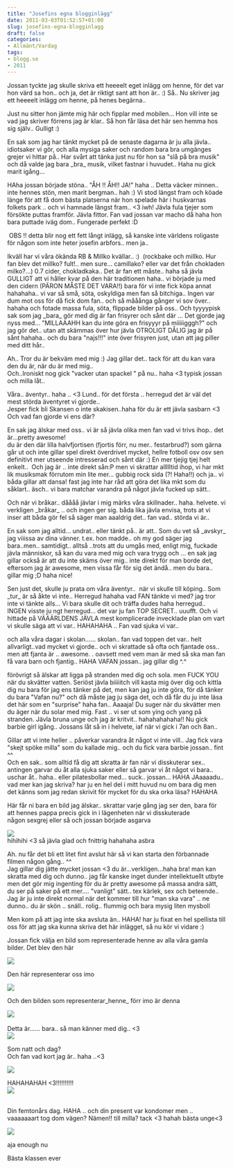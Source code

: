 ```yaml
---
title: "Josefins egna blogginlägg"
date: 2011-03-03T01:52:57+01:00
slug: josefins-egna-blogginlagg
draft: false
categories:
- Allmänt/Vardag
tags:
- blogg.se
- 2011
---
```

Jossan tyckte jag skulle skriva ett heeeelt eget inlägg om henne, för det var hon värd sa hon.. och ja, det är riktigt sant att hon är.. :) Så.. Nu skriver jag ett heeeelt inlägg om henne, på henes begärna..  
  
Just nu sitter hon jämte mig här och fipplar med mobilen... Hon vill inte se vad jag skriver förrens jag är klar.. Så hon får läsa det här sen hemma hos sig själv.. Gulligt :)  
  
En sak som jag har tänkt mycket på de senaste dagarna är ju alla jävla.. idiotsaker vi gör, och alla mysiga saker och random bara bra umgänges grejer vi hittar på.. Har svårt att tänka just nu för hon sa "slå på bra musik" och då valde jag bara \_bra\_ musik, vilket fastnar i huvudet.. Haha nu gick marit igång...  
  
HAha jossan började stöna.. "ÅH !! ÅH!! JA!" haha .. Detta väcker minnen.. inte hennes stön, men marit bergman.. hah :) Vi stod längst fram och köade länge för att få dom bästa platserna när hon spelade här i huskvarnas folkets park .. och vi hamnade längst fram.. <3 iwh! Jävla fula tjejer som försökte puttas framför. Jävla fittor. Fan vad jossan var macho då haha hon bara puttade iväg dom.. Fungerade perfekt :D  
  
 OBS !! detta blir nog ett fett långt inlägg, så kanske inte världens roligaste för någon som inte heter josefin arbfors.. men ja..  
  
Ikväll har vi våra ökända RB & Millko kvällar.. :)  (rockbake och millko. Hur fan blev det millko? fult!.. men sure... camillako? eller var det från chokladen milko?...) 0.7 cider, chokladkaka.. Det är fan ett måste.. haha så jävla GULLIGT att vi håller kvar på den här traditionen haha.. vi började ju med den cidern (PÄRON MÅSTE DET VARA!!) bara för vi inte fick köpa annat hahahaha.. vi var så små, söta, oskyldiga men fan så bitchiga.. Ingen var dum mot oss för då fick dom fan.. och så mååånga gånger vi sov över.. hahaha och fotade massa fula, söta, flippade bilder på oss.. Och tyyyypisk sak som jag \_bara\_ gör med dig är fan frisyrer och sånt där ... Det gjorde jag nyss med... "MILLAAAHH kan du inte göra en frisyyyr på miiiiigggh?" och jag gör det.. utan att skämmas över hur jävla OTROLIGT DÅLIG jag är på sånt hahaha.. och du bara "najs!!!" inte över frisyren just, utan att jag piller med ditt hår..  
  
Ah.. Tror du är bekväm med mig :) Jag gillar det.. tack för att du kan vara den du är, när du är med mig..  
Och..Ironiskt nog gick "vacker utan spackel " på nu.. haha <3 typisk jossan och milla låt..  
  
Våra.. äventyr.. haha .. <3 Lund.. för det första .. herregud det är väl det mest störda äventyret vi gjorde..  
Jesper fick bli Skansen o inte skakisen..haha för du är ett jävla sasbarn <3  
Och vad fan gjorde vi ens där?  
  
En sak jag älskar med oss.. vi är så jävla olika men fan vad vi trivs ihop.. det är...pretty awesome!  
du är den där lilla halvfjortisen (fjortis förr, nu mer.. festarbrud?) som gärna går ut och inte gillar spel direkt överdrivet mycket, hellre fotboll osv osv sen definitivt mer utseende intresserad och sånt där :) En mer tjejig tjej helt enkelt..  Och jag är .. inte direkt sån:P men vi skrattar allllltid ihop, vi har mkt lik musiksmak förrutom min lite mer... gubbig rock sida (?! Haha!!) och ja.. vi båda gillar att dansa! fast jag inte har råd att göra det lika mkt som du såklart.. äsch.. vi bara matchar varandra på något jävla fucked up sätt..  
  
Och när vi bråkar.. dåååå jävlar i mig märks våra skillnader.. haha. helvete. vi verkligen \_bråkar\_ .. och ingen ger sig. båda lika jävla envisa, trots at vi inser att båda gör fel så säger man aaaldrig det.. fan vad.. störda vi är..  
  
En sak som jag alltid... undrat.. eller tänkt på.. är att.. Som du vet så \_avskyr\_ jag viiissa av dina vänner. t.ex. hon madde.. oh my god säger jag bara..men.. samtidigt.. alltså ..trots att du umgås med, enligt mig, fuckade jävla människor, så kan du vara med mig och vara trygg och ... en sak jag gillar också är att du inte skäms över mig.. inte direkt för man borde det, eftersom jag är awesome, men vissa får för sig det ändå.. men du bara.. gillar mig ;D haha nice!  
  
Sen just det, skulle ju prata om våra äventyr..  när vi skulle till köping.. Som \_tur\_ är så åkte vi inte.. Herregud hahaha vad FAN tänkte vi med? jag tror inte vi tänkte alls... Vi bara skulle dit och träffa dudes haha herregud.. INGEN visste ju ngt herregud... det var ju fan TOP SECRET.. uuufft. Och vi hittade på VÄÄÄRLDENS JÄVLA mest komplicerade invecklade plan om vart vi skulle säga att vi var.. HAHAHAHA .. Fan vad sjuka vi var..  
  
och alla våra dagar i skolan...... skolan.. fan vad toppen det var.. helt allvarligt..vad mycket vi gjorde.. och vi skrattade så ofta och fjantade oss.. men att fjanta är .. awesome. . oavsett med vem man är med så ska man fan få vara barn och fjantig.. HAHA VAFAN jossan.. jag gillar dig ^.^  
  
förövrigt så älskar att ligga på stranden med dig och sola. men FUCK YOU när du skvätter vatten. Seriöst jävla biiiiitch vill kasta mig över dig och kittla dig nu bara för jag ens tänker på det, men kan jag ju inte göra, för då tänker du bara "Vafan nu?" och då måste jag ju säga det, och då får du ju inte läsa det här som en "surprise" haha fan.. Aaaaja! Du suger när du skvätter men du äger när du solar med mig. Fast .. vi ser ut som ying och yang på stranden. Jävla bruna unge och jag är kritvit.. hahahahahaha!! Nu gick barbie girl igång.. Jossans låt så in i helvete, iaf när vi gick i 7an och 8an..  
  
Gillar att vi inte heller .. påverkar varandra åt något vi inte vill.. Jag fick vara "skejt spöke milla" som du kallade mig.. och du fick vara barbie jossan.. fint ^^  
Och en sak.. som alltid få dig att skratta är fan när vi disskuterar sex.. antingen garvar du åt alla sjuka saker eller så garvar vi åt något vi bara.. uschar åt.. haha.. eller pilatesbollar med... suck.. jossan... HAHA JAaaaadu.. vad mer kan jag skriva? har ju en hel del i mitt huvud nu om bara dig men det känns som jag redan skrivit för mycket för du ska orka läsa? HAHAHA  
  
Här får ni bara en bild jag älskar.. skrattar varje gång jag ser den, bara för att hennes pappa precis gick in i lägenheten när vi disskuterade någon sexgrej eller så och jossan började asgarva  
  
![](/assets/images/blogg.se/jossanskrattar-8jan06_135520945.jpg)  
hihihihi <3 så jävla glad och fnittrig hahahaha asbra  
  
  
  
  
Ah. nu får det bli ett litet fint avslut här så vi kan starta den förbannade filmen någon gång.. ^^  
Jag gillar dig jätte mycket jossan <3 du är...verkligen...haha bra! man kan skratta med dig och dunno.. jag får kanske inget dunder intellektuellt utbyte men det gör mig ingenting för du är pretty awesome på massa andra sätt, du ser på saker på ett mer.... "vanligt" sätt.. tex kärlek, sex och beteende.. Jag är ju inte direkt normal när det kommer till hur "man ska vara" .. ne dunno.. du är skön .. snäll.. rolig.. flummig och bara mysig liten mysboll  
  
Men kom på att jag inte ska avsluta än.. HAHA! har ju fixat en hel spellista till oss för att jag ska kunna skriva det här inlägget, så nu kör vi vidare :)  
  
  
  
  
Jossan fick välja en bild som representerade henne av alla våra gamla bilder. Det blev den här  
  
![](/assets/images/blogg.se/helarockbabenistolen_135521506.jpg)  
  
  
Den här representerar oss imo  
  
![](/assets/images/blogg.se/cassypyssarjossan15juli06_135521829.jpg)  
  
Och den bilden som representerar\_henne\_ förr imo är denna  
  
![](/assets/images/blogg.se/jossanharlitefrlitenmunfrkdisen-25nov05hemmahoskoffe_135522327.jpg)   
  
  
  
  
  
Detta är...... bara.. så man känner med dig.. <3  
![](/assets/images/blogg.se/jossanjagd22dec06_135523061.jpg)  
  
  
  
Som natt och dag?  
Och fan vad kort jag är.. haha ..<3  
  
![](/assets/images/blogg.se/jagjsoefinpavslutningenir8-14juni06_135527159.jpg)  
  
  
  
HAHAHAHAH <3!!!!!!!!!!  
![](/assets/images/blogg.se/img_0953_135527735.jpg)  
   
  
  
  
Din femtonårs dag. HAHA .. och din present var kondomer men .. vaaaaaaart tog dom vägen? Nämen!! till milla? tack <3 hahah bästa unge<3  
  
![](/assets/images/blogg.se/img_1003_135529122.jpg)  
  
  
aja enough nu  
  
  
  
  
  
  
  
  
  
  
  
  
  
  
  
  
  
Bästa klassen ever